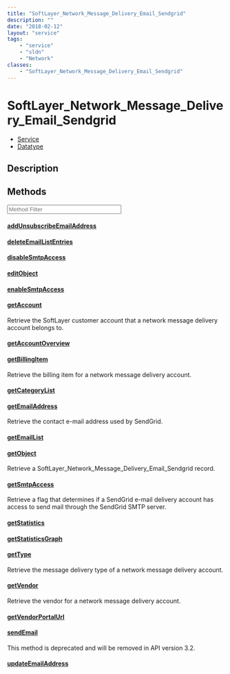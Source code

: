 ```yaml
---
title: "SoftLayer_Network_Message_Delivery_Email_Sendgrid"
description: ""
date: "2018-02-12"
layout: "service"
tags:
    - "service"
    - "sldn"
    - "Network"
classes:
    - "SoftLayer_Network_Message_Delivery_Email_Sendgrid"
---
```

# SoftLayer_Network_Message_Delivery_Email_Sendgrid
<div id='service-datatype'>
    <ul id='sldn-reference-tabs'>
    <li id='service'> <a href='/reference/services/SoftLayer_Network_Message_Delivery_Email_Sendgrid' >Service</a></li>    <li id='datatype'> <a href='/reference/datatypes/SoftLayer_Network_Message_Delivery_Email_Sendgrid' >Datatype</a></li>
    </ul>
</div>

## Description




        
<div id="properties" class="content service-content">

## Methods

<div class="view-filters">
    <div class="clearfix">
        <div class="search-input-box">
            <input placeholder="Method Filter" onkeyup="titleSearch(inputId='edit-combine', divId='method-div', elementClass='method-row')" 
                type="text" id="edit-combine" value="" size="30" maxlength="128" class="form-text">
        </div>
    </div>
</div>

<div id="method-div">

<div class="method-row">

#### [addUnsubscribeEmailAddress](/reference/services/SoftLayer_Network_Message_Delivery_Email_Sendgrid/addUnsubscribeEmailAddress)

</div>

<div class="method-row">

#### [deleteEmailListEntries](/reference/services/SoftLayer_Network_Message_Delivery_Email_Sendgrid/deleteEmailListEntries)

</div>

<div class="method-row">

#### [disableSmtpAccess](/reference/services/SoftLayer_Network_Message_Delivery_Email_Sendgrid/disableSmtpAccess)

</div>

<div class="method-row">

#### [editObject](/reference/services/SoftLayer_Network_Message_Delivery_Email_Sendgrid/editObject)

</div>

<div class="method-row">

#### [enableSmtpAccess](/reference/services/SoftLayer_Network_Message_Delivery_Email_Sendgrid/enableSmtpAccess)

</div>

<div class="method-row">

#### [getAccount](/reference/services/SoftLayer_Network_Message_Delivery_Email_Sendgrid/getAccount)
Retrieve the SoftLayer customer account that a network message delivery account belongs to.
</div>

<div class="method-row">

#### [getAccountOverview](/reference/services/SoftLayer_Network_Message_Delivery_Email_Sendgrid/getAccountOverview)

</div>

<div class="method-row">

#### [getBillingItem](/reference/services/SoftLayer_Network_Message_Delivery_Email_Sendgrid/getBillingItem)
Retrieve the billing item for a network message delivery account.
</div>

<div class="method-row">

#### [getCategoryList](/reference/services/SoftLayer_Network_Message_Delivery_Email_Sendgrid/getCategoryList)

</div>

<div class="method-row">

#### [getEmailAddress](/reference/services/SoftLayer_Network_Message_Delivery_Email_Sendgrid/getEmailAddress)
Retrieve the contact e-mail address used by SendGrid.
</div>

<div class="method-row">

#### [getEmailList](/reference/services/SoftLayer_Network_Message_Delivery_Email_Sendgrid/getEmailList)

</div>

<div class="method-row">

#### [getObject](/reference/services/SoftLayer_Network_Message_Delivery_Email_Sendgrid/getObject)
Retrieve a SoftLayer_Network_Message_Delivery_Email_Sendgrid record.
</div>

<div class="method-row">

#### [getSmtpAccess](/reference/services/SoftLayer_Network_Message_Delivery_Email_Sendgrid/getSmtpAccess)
Retrieve a flag that determines if a SendGrid e-mail delivery account has access to send mail through the SendGrid SMTP server.
</div>

<div class="method-row">

#### [getStatistics](/reference/services/SoftLayer_Network_Message_Delivery_Email_Sendgrid/getStatistics)

</div>

<div class="method-row">

#### [getStatisticsGraph](/reference/services/SoftLayer_Network_Message_Delivery_Email_Sendgrid/getStatisticsGraph)

</div>

<div class="method-row">

#### [getType](/reference/services/SoftLayer_Network_Message_Delivery_Email_Sendgrid/getType)
Retrieve the message delivery type of a network message delivery account.
</div>

<div class="method-row">

#### [getVendor](/reference/services/SoftLayer_Network_Message_Delivery_Email_Sendgrid/getVendor)
Retrieve the vendor for a network message delivery account.
</div>

<div class="method-row">

#### [getVendorPortalUrl](/reference/services/SoftLayer_Network_Message_Delivery_Email_Sendgrid/getVendorPortalUrl)

</div>

<div class="method-row">

#### [sendEmail](/reference/services/SoftLayer_Network_Message_Delivery_Email_Sendgrid/sendEmail)
This method is deprecated and will be removed in API version 3.2.
</div>

<div class="method-row">

#### [updateEmailAddress](/reference/services/SoftLayer_Network_Message_Delivery_Email_Sendgrid/updateEmailAddress)

</div>
</div>

</div>

